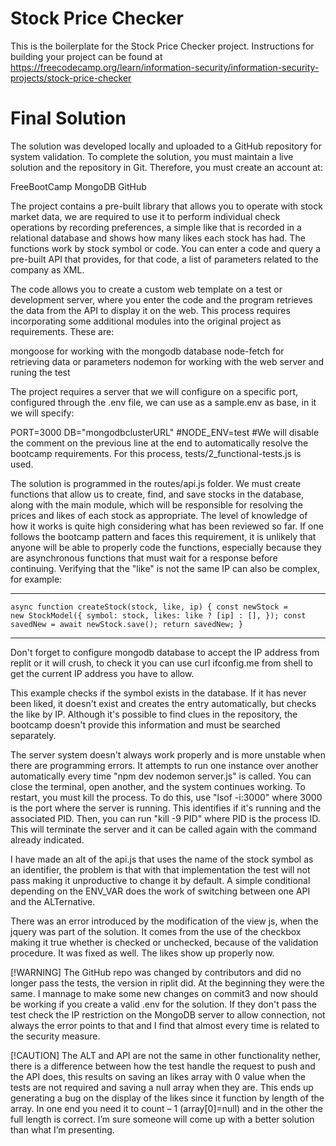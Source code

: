 # Stock Price Checker

This is the boilerplate for the Stock Price Checker project. Instructions for building your project can be found at https://freecodecamp.org/learn/information-security/information-security-projects/stock-price-checker

# Final Solution

The solution was developed locally and uploaded to a GitHub repository for system validation. To complete the solution, you must maintain a live solution and the repository in Git. Therefore, you must create an account at:

FreeBootCamp
MongoDB
GitHub

The project contains a pre-built library that allows you to operate with stock market data, we are required to use it to perform individual check operations by recording preferences, a simple like that is recorded in a relational database and shows how many likes each stock has had. The functions work by stock symbol or code. You can enter a code and query a pre-built API that provides, for that code, a list of parameters related to the company as XML.

The code allows you to create a custom web template on a test or development server, where you enter the code and the program retrieves the data from the API to display it on the web. This process requires incorporating some additional modules into the original project as requirements. These are:

mongoose for working with the mongodb database
node-fetch for retrieving data or parameters
nodemon for working with the web server and runing the test

The project requires a server that we will configure on a specific port, configured through the .env file, we can use as a sample.env as base, in it we will specify:

PORT=3000
DB="mongodbclusterURL"
#NODE_ENV=test
#We will disable the comment on the previous line at the end to automatically resolve the bootcamp requirements. For this process, tests/2_functional-tests.js is used.

The solution is programmed in the routes/api.js folder. We must create functions that allow us to create, find, and save stocks in the database, along with the main module, which will be responsible for resolving the prices and likes of each stock as appropriate. The level of knowledge of how it works is quite high considering what has been reviewed so far. If one follows the bootcamp pattern and faces this requirement, it is unlikely that anyone will be able to properly code the functions, especially because they are asynchronous functions that must wait for a response before continuing. Verifying that the "like" is not the same IP can also be complex, for example:

****************************************************
<code>async function createStock(stock, like, ip) {
const newStock = new StockModel({
symbol: stock,
likes: like ? [ip] : [],
});
const savedNew = await newStock.save();
return savedNew;
}</code>
****************************************************

Don't forget to configure mongodb database to accept the IP address from replit or it will crush, to check it you can use curl ifconfig.me from shell to get the current IP address you have to allow.

This example checks if the symbol exists in the database. If it has never been liked, it doesn't exist and creates the entry automatically, but checks the like by IP. Although it's possible to find clues in the repository, the bootcamp doesn't provide this information and must be searched separately.

The server system doesn't always work properly and is more unstable when there are programming errors. It attempts to run one instance over another automatically every time "npm dev nodemon server.js" is called. You can close the terminal, open another, and the system continues working. To restart, you must kill the process. To do this, use "lsof -i:3000" where 3000 is the port where the server is running. This identifies if it's running and the associated PID. Then, you can run "kill -9 PID" where PID is the process ID. This will terminate the server and it can be called again with the command already indicated.

I have made an alt of the api.js that uses the name of the stock symbol as an identifier, the problem is that with that implementation the test will not pass making it unproductive to change it by default. A simple conditional depending on the ENV_VAR does the work of switching between one API and the ALTernative.

There was an error introduced by the modification of the view js, when the jquery was part of the solution. It comes from the use of the checkbox making it true whether is checked or unchecked, because of the validation procedure. It was fixed as well. The likes show up properly now.

[!WARNING]
The GitHub repo was changed by contributors and did no longer pass the tests, the version in riplit did. At the beginning they were the same. I mannage to make some new changes on commit3 and now should be working if you create a valid .env for the solution. If they don't pass the test check the IP restriction on the MongoDB server to allow connection, not always the error points to that and I find that almost every time is related to the security measure.

[!CAUTION]
The ALT and API are not the same in other functionality nether, there is a difference between how the test handle the request to push and the API does, this results on saving an likes array with 0 value when the tests are not required and saving a null array when they are. This ends up generating a bug on the display of the likes since it function by length of the array. In one end you need it to count – 1 (array[0]=null) and in the other the full length is correct.
I’m sure someone will come up with a better solution than what I’m presenting.

